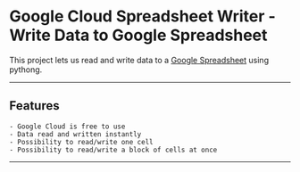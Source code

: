 # Google Cloud Spreadsheet Writer - Write Data to Google Spreadsheet

This project lets us read and write data to a [Google Spreadsheet](https://www.google.com/sheets/about/) using pythong.

----

## Features
```
- Google Cloud is free to use
- Data read and written instantly
- Possibility to read/write one cell
- Possibility to read/write a block of cells at once
```
----
